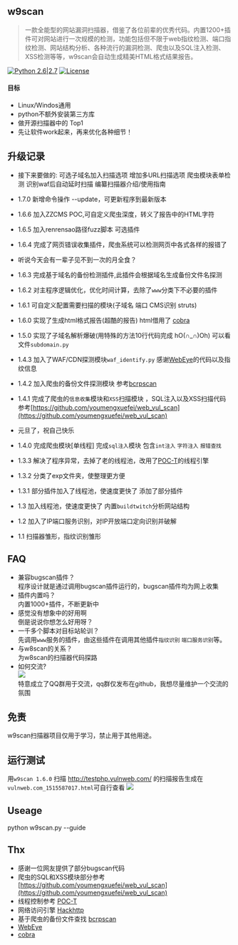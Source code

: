 ## w9scan
> 一款全能型的网站漏洞扫描器，借鉴了各位前辈的优秀代码。内置1200+插件可对网站进行一次规模的检测，功能包括但不限于web指纹检测、端口指纹检测、网站结构分析、各种流行的漏洞检测、爬虫以及SQL注入检测、XSS检测等等，w9scan会自动生成精美HTML格式结果报告。  

[![Python 2.6|2.7](https://img.shields.io/badge/python-2.6|2.7-yellow.svg)](https://www.python.org/)  [![License](https://img.shields.io/badge/license-GPLv2-red.svg)](https://github.com/boy-hack/w9scan/blob/master/GPL-2.0)

#### 目标
- Linux/Windos通用
- python不额外安装第三方库
- 做开源扫描器中的 Top1
- 先让软件work起来，再来优化各种细节！

## 升级记录
- 接下来要做的: 可选子域名加入扫描选项 增加多URL扫描选项 爬虫模块表单检测 识别waf后自动延时扫描 编纂扫描器介绍/使用指南

- 1.7.0 新增命令操作 --update，可更新程序到最新版本
- 1.6.6 加入ZZCMS POC,可自定义爬虫深度，转义了报告中的HTML字符
- 1.6.5 加入renrensao路径fuzz脚本 可选插件
- 1.6.4 完成了网页错误收集插件，爬虫系统可以检测网页中各式各样的报错了
- 听说今天会有一辈子见不到一次的月全食？
- 1.6.3 完成基于域名的备份检测插件,此插件会根据域名生成备份文件名探测
- 1.6.2 对主程序逻辑优化，优化时间计算，去除了`www`分类下不必要的插件
- 1.6.1 可自定义配置需要扫描的模块(子域名 端口 CMS识别 struts)
- 1.6.0 实现了生成html格式报告(超酷的报告) html借用了 [cobra](https://github.com/wufeifei/cobra)
- 1.5.0 实现了子域名解析爆破(用特殊的方法10行代码完成 hO(∩_∩)Oh) 可以看文件`subdomain.py`
- 1.4.3 加入了WAF/CDN探测模块`waf_identify.py` 感谢[WebEye](https://github.com/zerokeeper/WebEye/)的代码以及指纹信息
- 1.4.2 加入爬虫的备份文件探测模块 参考[bcrpscan](https://github.com/secfree/bcrpscan)
- 1.4.1 完成了爬虫的`信息收集`模块和`XSS`扫描模块 ，SQL注入以及XSS扫描代码参考[https://github.com/youmengxuefei/web_vul_scan](https://github.com/youmengxuefei/web_vul_scan)
- 元旦了，祝自己快乐
- 1.4.0 完成爬虫模块[单线程] 完成`sql注入`模块 包含`int注入` `字符注入` `报错查找`
- 1.3.3 解决了程序异常，去掉了老的线程池，改用了[POC-T](https://github.com/Xyntax/POC-T/blob/2.0/lib/controller/engine.py)的线程引擎
- 1.3.2 分类了exp文件夹，使整理更方便
- 1.3.1 部分插件加入了线程池，使速度更快了 添加了部分插件
- 1.3 加入线程池，使速度更快了  内置`buildtwitch`分析网站结构
- 1.2 加入了IP端口服务识别，对IP开放端口定向识别并破解
- 1.1 扫描器雏形，指纹识别雏形

## FAQ
- 兼容bugscan插件？  
    程序设计就是通过调用bugscan插件运行的，bugscan插件均为网上收集
- 插件内置吗？  
    内置1000+插件，不断更新中
- 感觉没有想象中的好用啊  
    倒是说说你想怎么好用呀？
- 一千多个脚本对目标站轮训？  
    先调用`www`服务的插件，由这些插件在调用其他插件`指纹识别` `端口服务识别`等。
- 与w8scan的关系？  
    为w8scan的扫描器代码探路
- 如何交流?  
    ![](https://github.com/boy-hack/w9scan/blob/master/images/qqgroup.png)  
    特意成立了QQ群用于交流，qq群仅发布在github，我想尽量维护一个交流的氛围

## 免责
w9scan扫描器项目仅用于学习，禁止用于其他用途。

## 运行测试

用`w9scan 1.6.0` 扫描 http://testphp.vulnweb.com/ 的扫描报告生成在`vulnweb.com_1515587017.html`可自行查看
![](https://github.com/boy-hack/w9scan/blob/master/images/report.png)


## Useage
python w9scan.py --guide

## Thx
- 感谢一位网友提供了部分bugscan代码
- 爬虫的SQL和XSS模块部分参考 [https://github.com/youmengxuefei/web_vul_scan](https://github.com/youmengxuefei/web_vul_scan)
- 线程控制参考 [POC-T](https://github.com/Xyntax/POC-T/blob/2.0/lib/controller/engine.py)
- 网络访问引擎 [Hackhttp](https://github.com/BugScanTeam/hackhttp/)
- 基于爬虫的备份文件查找 [bcrpscan](https://github.com/secfree/bcrpscan)
- [WebEye](https://github.com/zerokeeper/WebEye/)
- [cobra](https://github.com/wufeifei/cobra)